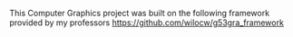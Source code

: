 This Computer Graphics project was built on the following framework provided by my professors https://github.com/wilocw/g53gra_framework
